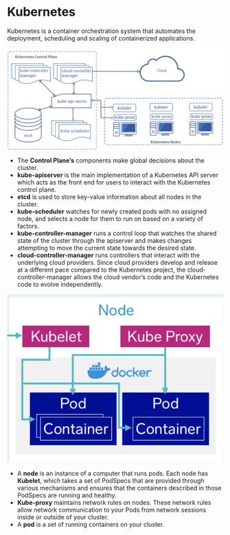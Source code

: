 # Kubernetes

Kubernetes is a container orchestration system that automates the deployment, scheduling and scaling of containerized applications.

![monolithic](../search_pics/Kubernetes/Kubernetes_Diagram.png)

- The **Control Plane’s** components make global decisions about the cluster.
- **kube-apiserver** is the main implementation of a Kubernetes API server which acts as the front end for users to interact with the Kubernetes control plane.
- **etcd** is used to store key-value information about all nodes in the cluster.
- **kube-scheduler** watches for newly created pods with no assigned node, and selects a node for them to run on based on a variety of factors.
- **kube-controller-manager** runs a control loop that watches the shared state of the cluster through the apiserver and makes changes attempting to move the current state towards the desired state.
- **cloud-controller-manager** runs controllers that interact with the underlying cloud providers. Since cloud providers develop and release at a different pace compared to the Kubernetes project, the cloud-controller-manager allows the cloud vendor’s code and the Kubernetes code to evolve independently.

![monolithic](../search_pics/Kubernetes/Kubernetes_Node.png)

- A **node** is an instance of a computer that runs pods. Each node has **Kubelet**, which takes a set of PodSpecs that are provided through various mechanisms and ensures that the containers described in those PodSpecs are running and healthy.
- **Kube-proxy** maintains network rules on nodes. These network rules allow network communication to your Pods from network sessions inside or outside of your cluster.
- A **pod** is a set of running containers on your cluster.